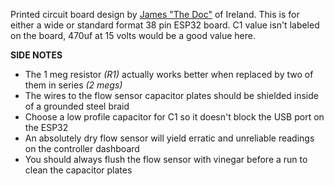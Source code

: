 Printed circuit board design by [James "The Doc"](https://www.youtube.com/@TheDocChannel) of Ireland. This is for either a wide or standard format 38 pin ESP32 board. C1 value isn't labeled on the board, 470uf at 15 volts would be a good value here.

**SIDE NOTES**
- The 1 meg resistor _(R1)_ actually works better when replaced by two of them in series _(2 megs)_
- The wires to the flow sensor capacitor plates should be shielded inside of a grounded steel braid
- Choose a low profile capacitor for C1 so it doesn't block the USB port on the ESP32
- An absolutely dry flow sensor will yield erratic and unreliable readings on the controller dashboard
- You should always flush the flow sensor with vinegar before a run to clean the capacitor plates
